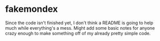 # fakemondex
Since the code isn't finished yet, I don't think a README is going to help much while everything's a mess. Might add some basic notes for anyone crazy enough to make something off of my already pretty simple code.
